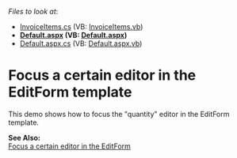 <!-- default file list -->
*Files to look at*:

* [InvoiceItems.cs](./CS/WebSite/App_Code/Grid/Editing/InvoiceItems.cs) (VB: [InvoiceItems.vb](./VB/WebSite/App_Code/Grid/Editing/InvoiceItems.vb))
* **[Default.aspx](./CS/WebSite/Default.aspx) (VB: [Default.aspx](./VB/WebSite/Default.aspx))**
* [Default.aspx.cs](./CS/WebSite/Default.aspx.cs) (VB: [Default.aspx.vb](./VB/WebSite/Default.aspx.vb))
<!-- default file list end -->
# Focus a certain editor in the EditForm template


<p>This demo shows how to focus the "quantity" editor in the EditForm template.</p><p><strong>See Also:</strong><br />
<a href="https://www.devexpress.com/Support/Center/p/E43">Focus a certain editor in the EditForm</a></p>

<br/>


